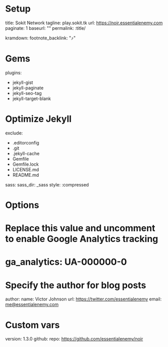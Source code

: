 # Setup
title: Sokit Network
tagline: play.sokit.tk
url: https://noir.essentialenemy.com
paginate: 1
baseurl: ""
permalink: :title/

kramdown:
    footnote_backlink: "&#10548;"

# Gems
plugins:
  - jekyll-gist
  - jekyll-paginate
  - jekyll-seo-tag
  - jekyll-target-blank

# Optimize Jekyll
exclude:
  - .editorconfig
  - .git
  - .jekyll-cache
  - Gemfile
  - Gemfile.lock
  - LICENSE.md
  - README.md

sass:
  sass_dir: _sass
  style: :compressed

# Options

# Replace this value and uncomment to enable Google Analytics tracking
# ga_analytics: UA-000000-0

# Specify the author for blog posts
author:
  name: Victor Johnson
  url: https://twitter.com/essentialenemy
  email: me@essentialenemy.com

# Custom vars
version: 1.3.0
github:
  repo: https://github.com/essentialenemy/noir
